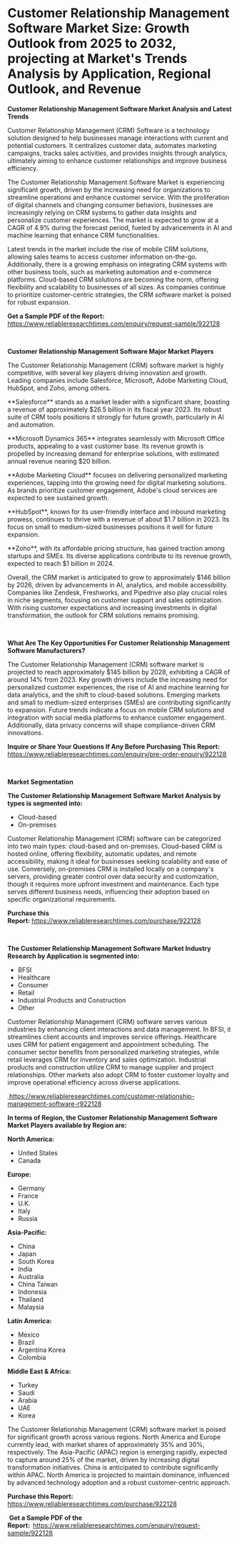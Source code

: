 <p><h1>Customer Relationship Management Software Market Size: Growth Outlook from 2025 to 2032, projecting at Market's Trends Analysis by Application, Regional Outlook, and Revenue</h1></p><p><strong>Customer Relationship Management Software Market Analysis and Latest Trends</strong></p>
<p><p>Customer Relationship Management (CRM) Software is a technology solution designed to help businesses manage interactions with current and potential customers. It centralizes customer data, automates marketing campaigns, tracks sales activities, and provides insights through analytics, ultimately aiming to enhance customer relationships and improve business efficiency.</p><p>The Customer Relationship Management Software Market is experiencing significant growth, driven by the increasing need for organizations to streamline operations and enhance customer service. With the proliferation of digital channels and changing consumer behaviors, businesses are increasingly relying on CRM systems to gather data insights and personalize customer experiences. The market is expected to grow at a CAGR of 4.9% during the forecast period, fueled by advancements in AI and machine learning that enhance CRM functionalities.</p><p>Latest trends in the market include the rise of mobile CRM solutions, allowing sales teams to access customer information on-the-go. Additionally, there is a growing emphasis on integrating CRM systems with other business tools, such as marketing automation and e-commerce platforms. Cloud-based CRM solutions are becoming the norm, offering flexibility and scalability to businesses of all sizes. As companies continue to prioritize customer-centric strategies, the CRM software market is poised for robust expansion.</p></p>
<p><strong>Get a Sample PDF of the Report:&nbsp;</strong> <a href="https://www.reliableresearchtimes.com/enquiry/request-sample/922128?utm_campaign=3386&utm_medium=2&utm_source=Github&utm_content=ia&utm_term=18042025&utm_id=customer-relationship-management-software">https://www.reliableresearchtimes.com/enquiry/request-sample/922128</a></p>
<p>&nbsp;</p>
<p><strong>Customer Relationship Management Software Major Market Players</strong></p>
<p><p>The Customer Relationship Management (CRM) software market is highly competitive, with several key players driving innovation and growth. Leading companies include Salesforce, Microsoft, Adobe Marketing Cloud, HubSpot, and Zoho, among others.</p><p>**Salesforce** stands as a market leader with a significant share, boasting a revenue of approximately $26.5 billion in its fiscal year 2023. Its robust suite of CRM tools positions it strongly for future growth, particularly in AI and automation.</p><p>**Microsoft Dynamics 365** integrates seamlessly with Microsoft Office products, appealing to a vast customer base. Its revenue growth is propelled by increasing demand for enterprise solutions, with estimated annual revenue nearing $20 billion.</p><p>**Adobe Marketing Cloud** focuses on delivering personalized marketing experiences, tapping into the growing need for digital marketing solutions. As brands prioritize customer engagement, Adobe's cloud services are expected to see sustained growth.</p><p>**HubSpot**, known for its user-friendly interface and inbound marketing prowess, continues to thrive with a revenue of about $1.7 billion in 2023. Its focus on small to medium-sized businesses positions it well for future expansion.</p><p>**Zoho**, with its affordable pricing structure, has gained traction among startups and SMEs. Its diverse applications contribute to its revenue growth, expected to reach $1 billion in 2024.</p><p>Overall, the CRM market is anticipated to grow to approximately $146 billion by 2026, driven by advancements in AI, analytics, and mobile accessibility. Companies like Zendesk, Freshworks, and Pipedrive also play crucial roles in niche segments, focusing on customer support and sales optimization. With rising customer expectations and increasing investments in digital transformation, the outlook for CRM solutions remains promising.</p></p>
<p>&nbsp;</p>
<p><strong>What Are The Key Opportunities For Customer Relationship Management Software Manufacturers?</strong></p>
<p><p>The Customer Relationship Management (CRM) software market is projected to reach approximately $145 billion by 2028, exhibiting a CAGR of around 14% from 2023. Key growth drivers include the increasing need for personalized customer experiences, the rise of AI and machine learning for data analytics, and the shift to cloud-based solutions. Emerging markets and small to medium-sized enterprises (SMEs) are contributing significantly to expansion. Future trends indicate a focus on mobile CRM solutions and integration with social media platforms to enhance customer engagement. Additionally, data privacy concerns will shape compliance-driven CRM innovations.</p></p>
<p><strong>Inquire or Share Your Questions If Any Before Purchasing This Report:</strong> <a href="https://www.reliableresearchtimes.com/enquiry/pre-order-enquiry/922128?utm_campaign=3386&utm_medium=2&utm_source=Github&utm_content=ia&utm_term=18042025&utm_id=customer-relationship-management-software">https://www.reliableresearchtimes.com/enquiry/pre-order-enquiry/922128</a></p>
<p>&nbsp;</p>
<p><strong>Market Segmentation</strong></p>
<p><strong>The Customer Relationship Management Software Market Analysis by types is segmented into:</strong></p>
<p><ul><li>Cloud-based</li><li>On-premises</li></ul></p>
<p><p>Customer Relationship Management (CRM) software can be categorized into two main types: cloud-based and on-premises. Cloud-based CRM is hosted online, offering flexibility, automatic updates, and remote accessibility, making it ideal for businesses seeking scalability and ease of use. Conversely, on-premises CRM is installed locally on a company's servers, providing greater control over data security and customization, though it requires more upfront investment and maintenance. Each type serves different business needs, influencing their adoption based on specific organizational requirements.</p></p>
<p><strong>Purchase this Report:&nbsp;</strong><a href="https://www.reliableresearchtimes.com/purchase/922128?utm_campaign=3386&utm_medium=2&utm_source=Github&utm_content=ia&utm_term=18042025&utm_id=customer-relationship-management-software">https://www.reliableresearchtimes.com/purchase/922128</a></p>
<p>&nbsp;</p>
<p><strong>The Customer Relationship Management Software Market Industry Research by Application is segmented into:</strong></p>
<p><ul><li>BFSI</li><li>Healthcare</li><li>Consumer</li><li>Retail</li><li>Industrial Products and Construction</li><li>Other</li></ul></p>
<p><p>Customer Relationship Management (CRM) software serves various industries by enhancing client interactions and data management. In BFSI, it streamlines client accounts and improves service offerings. Healthcare uses CRM for patient engagement and appointment scheduling. The consumer sector benefits from personalized marketing strategies, while retail leverages CRM for inventory and sales optimization. Industrial products and construction utilize CRM to manage supplier and project relationships. Other markets also adopt CRM to foster customer loyalty and improve operational efficiency across diverse applications.</p></p>
<p><a href="https://www.reliableresearchtimes.com/customer-relationship-management-software-r922128?utm_campaign=3386&utm_medium=2&utm_source=Github&utm_content=ia&utm_term=18042025&utm_id=customer-relationship-management-software">&nbsp;https://www.reliableresearchtimes.com/customer-relationship-management-software-r922128</a></p>
<p><strong>In terms of Region, the Customer Relationship Management Software Market Players available by Region are:</strong></p>
<p>
    <p> <strong> North America: </strong>
        <ul>
            <li>United States</li>
            <li>Canada</li>
        </ul>
        </p> 
    <p> <strong> Europe: </strong>
        <ul>
            <li>Germany</li>
            <li>France</li>
            <li>U.K.</li>
            <li>Italy</li>
            <li>Russia</li>
        </ul>
        </p> 
    <p> <strong> Asia-Pacific: </strong>
        <ul>
            <li>China</li>
            <li>Japan</li>
            <li>South Korea</li>
            <li>India</li>
            <li>Australia</li>
            <li>China Taiwan</li>
            <li>Indonesia</li>
            <li>Thailand</li>
            <li>Malaysia</li>
        </ul>
        </p> 
    <p> <strong> Latin America: </strong>
        <ul>
            <li>Mexico</li>
            <li>Brazil</li>
            <li>Argentina Korea</li>
            <li>Colombia</li>
        </ul>
        </p> 
    <p> <strong> Middle East & Africa: </strong>
        <ul>
            <li>Turkey</li>
            <li>Saudi</li>
            <li>Arabia</li>
            <li>UAE</li>
            <li>Korea</li>
        </ul>
    </p>
    </p>
<p><p>The Customer Relationship Management (CRM) software market is poised for significant growth across various regions. North America and Europe currently lead, with market shares of approximately 35% and 30%, respectively. The Asia-Pacific (APAC) region is emerging rapidly, expected to capture around 25% of the market, driven by increasing digital transformation initiatives. China is anticipated to contribute significantly within APAC. North America is projected to maintain dominance, influenced by advanced technology adoption and a robust customer-centric approach.</p></p>
<p><strong>Purchase this Report: </strong><a href="https://www.reliableresearchtimes.com/purchase/922128?utm_campaign=3386&utm_medium=2&utm_source=Github&utm_content=ia&utm_term=18042025&utm_id=customer-relationship-management-software">https://www.reliableresearchtimes.com/purchase/922128</a></p>
<p>&nbsp;<strong>Get a Sample PDF of the Report:&nbsp;&nbsp;</strong><a href="https://www.reliableresearchtimes.com/enquiry/request-sample/922128?utm_campaign=3386&utm_medium=2&utm_source=Github&utm_content=ia&utm_term=18042025&utm_id=customer-relationship-management-software">https://www.reliableresearchtimes.com/enquiry/request-sample/922128</a></p>
<p><strong></strong></p>
<p><p></p><p></p><p></p></p>